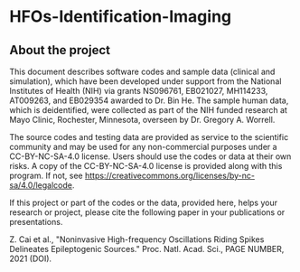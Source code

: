 # HFOs-Identification-Imaging
## About the project
This document describes software codes and sample data (clinical and simulation), which have been developed under support from the National Institutes of Health (NIH) via grants NS096761, EB021027, MH114233, AT009263, and EB029354 awarded to Dr. Bin He. The sample human data, which is deidentified, were collected as part of the NIH funded research at Mayo Clinic, Rochester, Minnesota, overseen by Dr. Gregory A. Worrell.

The source codes and testing data are provided as service to the scientific community and may be used for any non-commercial purposes under a CC-BY-NC-SA-4.0 license. Users should use the codes or data at their own risks. A copy of the CC-BY-NC-SA-4.0 license is provided along with this program. If not, see https://creativecommons.org/licenses/by-nc-sa/4.0/legalcode.

If this project or part of the codes or the data, provided here, helps your research or project, please cite the following paper in your publications or presentations.

Z. Cai et al., "Noninvasive High-frequency Oscillations Riding Spikes Delineates Epileptogenic Sources." Proc. Natl. Acad. Sci., PAGE NUMBER, 2021 (DOI).
